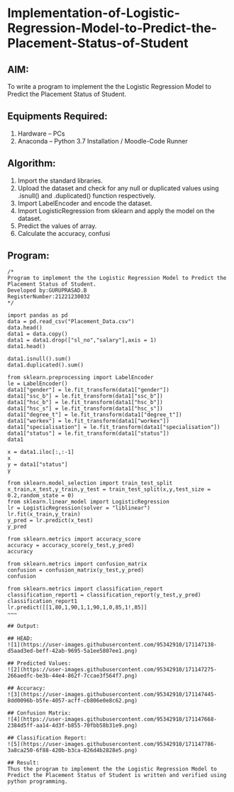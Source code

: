 # Implementation-of-Logistic-Regression-Model-to-Predict-the-Placement-Status-of-Student

## AIM:
To write a program to implement the the Logistic Regression Model to Predict the Placement Status of Student.

## Equipments Required:
1. Hardware – PCs
2. Anaconda – Python 3.7 Installation / Moodle-Code Runner

## Algorithm:
1. Import the standard libraries.
2. Upload the dataset and check for any null or duplicated values using .isnull() and .duplicated() function respectively.
3. Import LabelEncoder and encode the dataset.
4. Import LogisticRegression from sklearn and apply the model on the dataset.
5. Predict the values of array.
6. Calculate the accuracy, confusi 

## Program:
```
/*
Program to implement the the Logistic Regression Model to Predict the Placement Status of Student.
Developed by:GURUPRASAD.B 
RegisterNumber:21221230032
*/
```
~~~~
import pandas as pd
data = pd.read_csv("Placement_Data.csv")
data.head()
data1 = data.copy()
data1 = data1.drop(["sl_no","salary"],axis = 1)
data1.head()

data1.isnull().sum()
data1.duplicated().sum()

from sklearn.preprocessing import LabelEncoder
le = LabelEncoder()
data1["gender"] = le.fit_transform(data1["gender"])
data1["ssc_b"] = le.fit_transform(data1["ssc_b"])
data1["hsc_b"] = le.fit_transform(data1["hsc_b"])
data1["hsc_s"] = le.fit_transform(data1["hsc_s"])
data1["degree_t"] = le.fit_transform(data1["degree_t"])
data1["workex"] = le.fit_transform(data1["workex"])
data1["specialisation"] = le.fit_transform(data1["specialisation"])
data1["status"] = le.fit_transform(data1["status"])
data1

x = data1.iloc[:,:-1]
x
y = data1["status"]
y

from sklearn.model_selection import train_test_split
x_train,x_test,y_train,y_test = train_test_split(x,y,test_size = 0.2,random_state = 0)
from sklearn.linear_model import LogisticRegression
lr = LogisticRegression(solver = "liblinear")
lr.fit(x_train,y_train)
y_pred = lr.predict(x_test)
y_pred

from sklearn.metrics import accuracy_score
accuracy = accuracy_score(y_test,y_pred)
accuracy

from sklearn.metrics import confusion_matrix
confusion = confusion_matrix(y_test,y_pred)
confusion

from sklearn.metrics import classification_report
classification_report1 = classification_report(y_test,y_pred)
classification_report1
lr.predict([[1,80,1,90,1,1,90,1,0,85,1!,85]]
~~~

## Output:

## HEAD:
![1](https://user-images.githubusercontent.com/95342910/171147138-d5aad3ed-beff-42ab-9695-5a1ee5807ee1.png)

## Predicted Values:
![2](https://user-images.githubusercontent.com/95342910/171147275-266aedfc-be3b-44e4-862f-7ccae3f564f7.png)

## Accuracy:
![3](https://user-images.githubusercontent.com/95342910/171147445-8dd0096b-b5fe-4057-acff-cb806e0e8c62.png)

## Confusion Matrix:
![4](https://user-images.githubusercontent.com/95342910/171147668-2384d5ff-aa14-4d3f-b855-70fbb58b31e9.png)

## Classification Report:
![5](https://user-images.githubusercontent.com/95342910/171147786-3a8ca250-6f88-420b-b3ca-826d4b2828e5.png)

## Result:
Thus the program to implement the the Logistic Regression Model to Predict the Placement Status of Student is written and verified using python programming.
